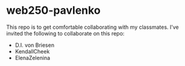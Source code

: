 # web250-pavlenko
This repo is to get comfortable collaborating with my classmates. I’ve invited the following to collaborate on this repo:
- D.I. von Briesen
- KendallCheek
- ElenaZelenina

